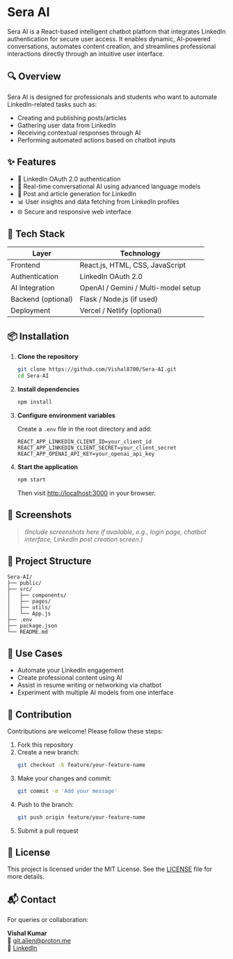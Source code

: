
# Sera AI

Sera AI is a React-based intelligent chatbot platform that integrates LinkedIn authentication for secure user access. It enables dynamic, AI-powered conversations, automates content creation, and streamlines professional interactions directly through an intuitive user interface.

## 🔍 Overview

Sera AI is designed for professionals and students who want to automate LinkedIn-related tasks such as:
- Creating and publishing posts/articles
- Gathering user data from LinkedIn
- Receiving contextual responses through AI
- Performing automated actions based on chatbot inputs

## ✨ Features

- 🔐 LinkedIn OAuth 2.0 authentication
- 💬 Real-time conversational AI using advanced language models
- 📝 Post and article generation for LinkedIn
- 📊 User insights and data fetching from LinkedIn profiles
- 🌐 Secure and responsive web interface

## 🧰 Tech Stack

| Layer            | Technology                              |
|------------------|-----------------------------------------|
| Frontend         | React.js, HTML, CSS, JavaScript         |
| Authentication   | LinkedIn OAuth 2.0                      |
| AI Integration   | OpenAI / Gemini / Multi-model setup     |
| Backend (optional)| Flask / Node.js (if used)              |
| Deployment       | Vercel / Netlify (optional)             |

## 📦 Installation

1. **Clone the repository**
   ```bash
   git clone https://github.com/Vishal8700/Sera-AI.git
   cd Sera-AI
   ```

2. **Install dependencies**
   ```bash
   npm install
   ```

3. **Configure environment variables**

   Create a `.env` file in the root directory and add:
   ```env
   REACT_APP_LINKEDIN_CLIENT_ID=your_client_id
   REACT_APP_LINKEDIN_CLIENT_SECRET=your_client_secret
   REACT_APP_OPENAI_API_KEY=your_openai_api_key
   ```

4. **Start the application**
   ```bash
   npm start
   ```
   Then visit [http://localhost:3000](http://localhost:3000) in your browser.

## 📸 Screenshots

> *(Include screenshots here if available, e.g., login page, chatbot interface, LinkedIn post creation screen.)*

## 📂 Project Structure

```
Sera-AI/
├── public/
├── src/
│   ├── components/
│   ├── pages/
│   ├── utils/
│   └── App.js
├── .env
├── package.json
└── README.md
```

## 🧪 Use Cases

- Automate your LinkedIn engagement
- Create professional content using AI
- Assist in resume writing or networking via chatbot
- Experiment with multiple AI models from one interface

## 🤝 Contribution

Contributions are welcome! Please follow these steps:

1. Fork this repository
2. Create a new branch:  
   ```bash
   git checkout -b feature/your-feature-name
   ```
3. Make your changes and commit:  
   ```bash
   git commit -m 'Add your message'
   ```
4. Push to the branch:  
   ```bash
   git push origin feature/your-feature-name
   ```
5. Submit a pull request

## 📄 License

This project is licensed under the MIT License. See the [LICENSE](LICENSE) file for more details.

## 📬 Contact

For queries or collaboration:

**Vishal Kumar**  
📧 [git.alien@proton.me](mailto:git.alien@proton.me)  
🔗 [LinkedIn](https://linkedin.com/in/vishal8700)
```

